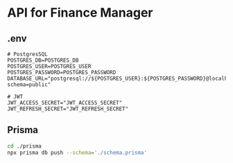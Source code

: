# API for Finance Manager

## .env

```env
# PostgresSQL
POSTGRES_DB=POSTGRES_DB
POSTGRES_USER=POSTGRES_USER
POSTGRES_PASSWORD=POSTGRES_PASSWORD
DATABASE_URL="postgresql://${POSTGRES_USER}:${POSTGRES_PASSWORD}@localhost:5432/${POSTGRES_DB}?schema=public"

# JWT
JWT_ACCESS_SECRET="JWT_ACCESS_SECRET"
JWT_REFRESH_SECRET="JWT_REFRESH_SECRET"
```

## Prisma

```sh
cd ./prisma
npx prisma db push --schema='./schema.prisma'
```

